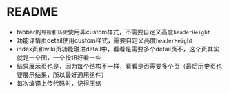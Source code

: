 # README
- tabbar的`导航`和`历史`使用非custom样式，不需要自定义高度`headerHeight`
- 功能详情页detail使用custom样式，需要自定义高度`headerHeight`
- index页和wiki页功能融进detail中，看看是需要多个detail页不，这个页其实就是一个图，一个按钮好看一些
- 结果展示页也是，因为每个结构不一样，看看是否需要多个页（最后历史页也要展示结果，所以最好通用组件）
- 每次编译上传代码时，记得压缩